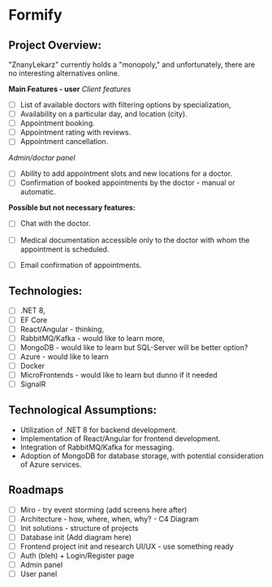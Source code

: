 
# Formify

## Project Overview:

"ZnanyLekarz" currently holds a "monopoly," and unfortunately, there are no interesting alternatives online.

**Main Features - user**
*Client features*
- [ ] List of available doctors with filtering options by specialization, 
- [ ] Availability on a particular day, and location (city).
- [ ] Appointment booking. 
- [ ] Appointment rating with reviews.
- [ ] Appointment cancellation. 

*Admin/doctor panel*
- [ ] Ability to add appointment slots and new locations for a doctor.
- [ ] Confirmation of booked appointments by the doctor - manual or automatic. 

**Possible but not necessary features:**
- [ ] Chat with the doctor.
- [ ] Medical documentation accessible only to the doctor with whom the appointment is scheduled.
- [ ] Email confirmation of appointments.


## Technologies:
- [ ] .NET 8, 
- [ ] EF Core
- [ ] React/Angular - thinking, 
- [ ] RabbitMQ/Kafka - would like to learn more, 
- [ ] MongoDB - would like to learn but SQL-Server will be better option?
- [ ] Azure - would like to learn
- [ ] Docker
- [ ] MicroFrontends - would like to learn but dunno if it needed
- [ ] SignalR

## Technological Assumptions:
-   Utilization of .NET 8 for backend development.
-   Implementation of React/Angular for frontend development.
-   Integration of RabbitMQ/Kafka for messaging.
-   Adoption of MongoDB for database storage, with potential consideration of Azure services.

## Roadmaps
- [ ] Miro - try event storming (add screens here after)
- [ ] Architecture - how, where, when, why? - C4 Diagram
- [ ] Init solutions - structure of projects
- [ ] Database init (Add diagram here)
- [ ] Frontend project init and research UI/UX - use something ready
- [ ] Auth (bleh) + Login/Register page
- [ ] Admin panel
- [ ] User panel
